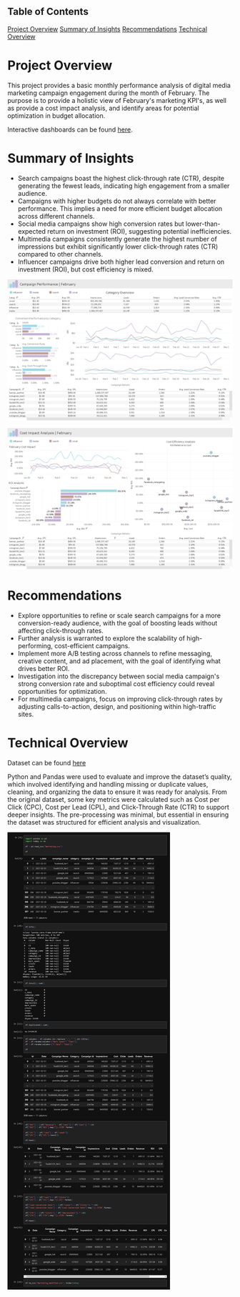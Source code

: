 Table of Contents
-----------------
[Project Overview](#project-overview)
[Summary of Insights](#summary-of-insights)
[Recommendations](#recommendations)
[Technical Overview](#technical-overview)

Project Overview
===============

This project provides a basic monthly performance analysis of digital media marketing campaign engagement during the month of February. The purpose is to provide a holistic view of February's marketing KPI's, as well as provide a cost impact analysis, and identify areas for potential optimization in budget allocation.

Interactive dashboards can be found [here](https://public.tableau.com/app/profile/max.d4182/viz/MarketingCampaignPerformanceAnalysis_17275645130830/CampaignPerformanceDashboard).

Summary of Insights
==================

- Search campaigns boast the highest click-through rate (CTR), despite generating the fewest leads, indicating high engagement from a smaller audience.
- Campaigns with higher budgets do not always correlate with better performance. This implies a need for more efficient budget allocation across different channels.
- Social media campaigns show high conversion rates but lower-than-expected return on investment (ROI), suggesting potential inefficiencies.
- Multimedia campaigns consistently generate the highest number of impressions but exhibit significantly lower click-through rates (CTR) compared to other channels.
- Influencer campaigns drive both higher lead conversion and return on investment (ROI), but cost efficiency is mixed.

![image1](Content/page1.png)

![image2](Content/page2.png)

Recommendations
==============

- Explore opportunities to refine or scale search campaigns for a more conversion-ready audience, with the goal of boosting leads without affecting click-through rates.
- Further analysis is warranted to explore the scalability of high-performing, cost-efficient campaigns.
- Implement more A/B testing across channels to refine messaging, creative content, and ad placement, with the goal of identifying what drives better ROI.
- Investigation into the discrepancy between social media campaign's strong conversion rate and suboptimal cost efficiency could reveal opportunities for optimization.
- For multimedia campaigns, focus on improving click-through rates by adjusting calls-to-action, design, and positioning within high-traffic sites.


Technical Overview
=================

Dataset can be found [here](https://www.kaggle.com/datasets/sinderpreet/analyze-the-marketing-spending/data)

Python and Pandas were used to evaluate and improve the dataset’s quality, which involved identifying and handling missing or duplicate values, cleaning, and organizing the data to ensure it was ready for analysis. From the original dataset, some key metrics were calculated such as Cost per Click (CPC), Cost per Lead (CPL), and Click-Through Rate (CTR) to support deeper insights. The pre-processing was minimal, but essential in ensuring the dataset was structured for efficient analysis and visualization.

![jupyter](Content/notebook.png)
